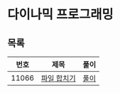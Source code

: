 # 다이나믹 프로그래밍

## 목록
| 번호 | 제목 | 풀이 | 
| :--: | :--: | :--: |
| 11066 | [파일 합치기](https://www.acmicpc.net/problem/11066) | [풀이](https://github.com/MJ-SEO/PS/tree/master/DP/11066_filesum.cpp) |
